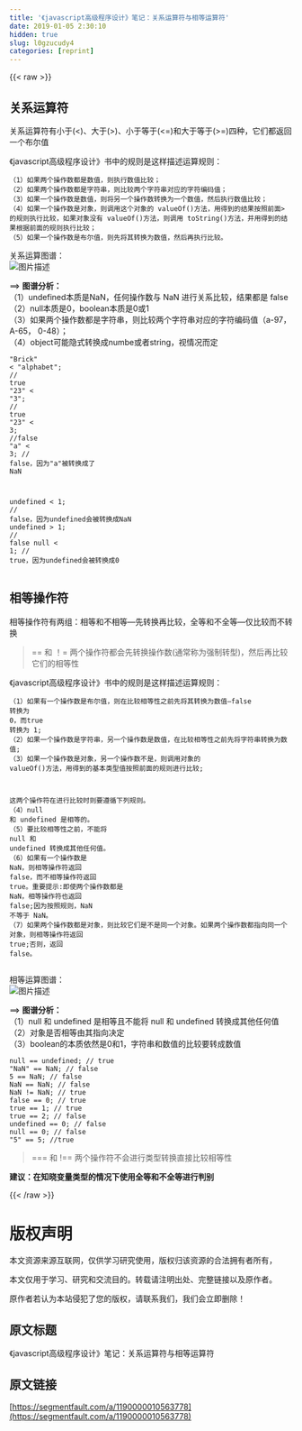```yaml
---
title: '《javascript高级程序设计》笔记：关系运算符与相等运算符' 
date: 2019-01-05 2:30:10
hidden: true
slug: l0gzucudy4
categories: [reprint]
---
```


{{< raw >}}

                    
<h2 id="articleHeader0">关系运算符</h2>
<p>关系运算符有小于(&lt;)、大于(&gt;)、小于等于(&lt;=)和大于等于(&gt;=)四种，它们都返回一个布尔值</p>
<p>《javascript高级程序设计》书中的规则是这样描述运算规则：</p>
<div class="widget-codetool" style="display:none;">
      <div class="widget-codetool--inner">
      <span class="selectCode code-tool" data-toggle="tooltip" data-placement="top" title="" data-original-title="全选"></span>
      <span type="button" class="copyCode code-tool" data-toggle="tooltip" data-placement="top" data-clipboard-text="（1）如果两个操作数都是数值，则执行数值比较；
（2）如果两个操作数都是字符串，则比较两个字符串对应的字符编码值；
（3）如果一个操作数是数值，则将另一个操作数转换为一个数值，然后执行数值比较；
（4）如果一个操作数是对象，则调用这个对象的 valueOf()方法，用得到的结果按照前面> 的规则执行比较，如果对象没有 valueOf()方法，则调用 toString()方法，并用得到的结果根据前面的规则执行比较；
（5）如果一个操作数是布尔值，则先将其转换为数值，然后再执行比较。" title="" data-original-title="复制"></span>
      <span type="button" class="saveToNote code-tool" data-toggle="tooltip" data-placement="top" title="" data-original-title="放进笔记"></span>
      </div>
      </div><pre class="hljs lsl"><code>（<span class="hljs-number">1</span>）如果两个操作数都是数值，则执行数值比较；
（<span class="hljs-number">2</span>）如果两个操作数都是字符串，则比较两个字符串对应的字符编码值；
（<span class="hljs-number">3</span>）如果一个操作数是数值，则将另一个操作数转换为一个数值，然后执行数值比较；
（<span class="hljs-number">4</span>）如果一个操作数是对象，则调用这个对象的 valueOf()方法，用得到的结果按照前面&gt; 的规则执行比较，如果对象没有 valueOf()方法，则调用 toString()方法，并用得到的结果根据前面的规则执行比较；
（<span class="hljs-number">5</span>）如果一个操作数是布尔值，则先将其转换为数值，然后再执行比较。</code></pre>
<p>关系运算图谱：<br><span class="img-wrap"><img data-src="/img/bVSuhF?w=1044&amp;h=552" src="https://static.alili.tech/img/bVSuhF?w=1044&amp;h=552" alt="图片描述" title="图片描述" style="cursor: pointer; display: inline;"></span></p>
<p>==&gt; <strong>图谱分析：</strong><br>（1）undefined本质是NaN，任何操作数与 NaN 进行关系比较，结果都是 false<br>（2）null本质是0，boolean本质是0或1<br>（3）如果两个操作数都是字符串，则比较两个字符串对应的字符编码值（a-97，A-65， 0-48）；<br>（4）object可能隐式转换成numbe或者string，视情况而定</p>
<div class="widget-codetool" style="display:none;">
      <div class="widget-codetool--inner">
      <span class="selectCode code-tool" data-toggle="tooltip" data-placement="top" title="" data-original-title="全选"></span>
      <span type="button" class="copyCode code-tool" data-toggle="tooltip" data-placement="top" data-clipboard-text="&quot;Brick&quot; < &quot;alphabet&quot;; // true
&quot;23&quot; < &quot;3&quot;; // true
&quot;23&quot; < 3; //false
&quot;a&quot; < 3; // false，因为&quot;a&quot;被转换成了 NaN

undefined < 1; // false，因为undefined会被转换成NaN
undefined > 1; // false
null < 1; // true，因为undefined会被转换成0" title="" data-original-title="复制"></span>
      <span type="button" class="saveToNote code-tool" data-toggle="tooltip" data-placement="top" title="" data-original-title="放进笔记"></span>
      </div>
      </div><pre class="hljs elixir"><code><span class="hljs-string">"Brick"</span> &lt; <span class="hljs-string">"alphabet"</span>; <span class="hljs-regexp">//</span> <span class="hljs-keyword">true</span>
<span class="hljs-string">"23"</span> &lt; <span class="hljs-string">"3"</span>; <span class="hljs-regexp">//</span> <span class="hljs-keyword">true</span>
<span class="hljs-string">"23"</span> &lt; <span class="hljs-number">3</span>; <span class="hljs-regexp">//false</span>
<span class="hljs-string">"a"</span> &lt; <span class="hljs-number">3</span>; <span class="hljs-regexp">//</span> <span class="hljs-keyword">false</span>，因为<span class="hljs-string">"a"</span>被转换成了 NaN

undefined &lt; <span class="hljs-number">1</span>; <span class="hljs-regexp">//</span> <span class="hljs-keyword">false</span>，因为undefined会被转换成NaN
undefined &gt; <span class="hljs-number">1</span>; <span class="hljs-regexp">//</span> <span class="hljs-keyword">false</span>
null &lt; <span class="hljs-number">1</span>; <span class="hljs-regexp">//</span> <span class="hljs-keyword">true</span>，因为undefined会被转换成<span class="hljs-number">0</span></code></pre>
<h2 id="articleHeader1">相等操作符</h2>
<p>相等操作符有两组：相等和不相等—先转换再比较，全等和不全等—仅比较而不转换</p>
<blockquote><p>== 和 ！= 两个操作符都会先转换操作数(通常称为强制转型)，然后再比较它们的相等性</p></blockquote>
<p>《javascript高级程序设计》书中的规则是这样描述运算规则：</p>
<div class="widget-codetool" style="display:none;">
      <div class="widget-codetool--inner">
      <span class="selectCode code-tool" data-toggle="tooltip" data-placement="top" title="" data-original-title="全选"></span>
      <span type="button" class="copyCode code-tool" data-toggle="tooltip" data-placement="top" data-clipboard-text="（1）如果有一个操作数是布尔值，则在比较相等性之前先将其转换为数值—false 转换为 0，而true 转换为 1;
（2）如果一个操作数是字符串，另一个操作数是数值，在比较相等性之前先将字符串转换为数值;
（3）如果一个操作数是对象，另一个操作数不是，则调用对象的 valueOf()方法，用得到的基本类型值按照前面的规则进行比较;

这两个操作符在进行比较时则要遵循下列规则。
（4）null 和 undefined 是相等的。
（5）要比较相等性之前，不能将 null 和 undefined 转换成其他任何值。
（6）如果有一个操作数是 NaN，则相等操作符返回 false，而不相等操作符返回 true。重要提示:即使两个操作数都是 NaN，相等操作符也返回 false;因为按照规则，NaN 不等于 NaN。
（7）如果两个操作数都是对象，则比较它们是不是同一个对象。如果两个操作数都指向同一个对象，则相等操作符返回 true;否则，返回 false。" title="" data-original-title="复制"></span>
      <span type="button" class="saveToNote code-tool" data-toggle="tooltip" data-placement="top" title="" data-original-title="放进笔记"></span>
      </div>
      </div><pre class="hljs javascript"><code>（<span class="hljs-number">1</span>）如果有一个操作数是布尔值，则在比较相等性之前先将其转换为数值—<span class="hljs-literal">false</span> 转换为 <span class="hljs-number">0</span>，而<span class="hljs-literal">true</span> 转换为 <span class="hljs-number">1</span>;
（<span class="hljs-number">2</span>）如果一个操作数是字符串，另一个操作数是数值，在比较相等性之前先将字符串转换为数值;
（<span class="hljs-number">3</span>）如果一个操作数是对象，另一个操作数不是，则调用对象的 valueOf()方法，用得到的基本类型值按照前面的规则进行比较;

这两个操作符在进行比较时则要遵循下列规则。
（<span class="hljs-number">4</span>）<span class="hljs-literal">null</span> 和 <span class="hljs-literal">undefined</span> 是相等的。
（<span class="hljs-number">5</span>）要比较相等性之前，不能将 <span class="hljs-literal">null</span> 和 <span class="hljs-literal">undefined</span> 转换成其他任何值。
（<span class="hljs-number">6</span>）如果有一个操作数是 <span class="hljs-literal">NaN</span>，则相等操作符返回 <span class="hljs-literal">false</span>，而不相等操作符返回 <span class="hljs-literal">true</span>。重要提示:即使两个操作数都是 <span class="hljs-literal">NaN</span>，相等操作符也返回 <span class="hljs-literal">false</span>;因为按照规则，<span class="hljs-literal">NaN</span> 不等于 <span class="hljs-literal">NaN</span>。
（<span class="hljs-number">7</span>）如果两个操作数都是对象，则比较它们是不是同一个对象。如果两个操作数都指向同一个对象，则相等操作符返回 <span class="hljs-literal">true</span>;否则，返回 <span class="hljs-literal">false</span>。</code></pre>
<p>相等运算图谱：<br><span class="img-wrap"><img data-src="/img/bVSujD?w=1048&amp;h=558" src="https://static.alili.tech/img/bVSujD?w=1048&amp;h=558" alt="图片描述" title="图片描述" style="cursor: pointer;"></span></p>
<p>==&gt; <strong>图谱分析：</strong><br>（1）null 和 undefined 是相等且不能将 null 和 undefined 转换成其他任何值<br>（2）对象是否相等由其指向决定<br>（3）boolean的本质依然是0和1，字符串和数值的比较要转成数值</p>
<div class="widget-codetool" style="display:none;">
      <div class="widget-codetool--inner">
      <span class="selectCode code-tool" data-toggle="tooltip" data-placement="top" title="" data-original-title="全选"></span>
      <span type="button" class="copyCode code-tool" data-toggle="tooltip" data-placement="top" data-clipboard-text="null == undefined; // true
&quot;NaN&quot; == NaN; // false
5 == NaN; // false
NaN == NaN; // false
NaN != NaN; // true
false == 0; // true
true == 1; // true
true == 2; // false
undefined == 0; // false
null == 0; // false
&quot;5&quot; == 5; //true" title="" data-original-title="复制"></span>
      <span type="button" class="saveToNote code-tool" data-toggle="tooltip" data-placement="top" title="" data-original-title="放进笔记"></span>
      </div>
      </div><pre class="hljs yaml"><code class="javscript"><span class="hljs-literal">null</span> <span class="hljs-string">==</span> <span class="hljs-string">undefined;</span> <span class="hljs-string">//</span> <span class="hljs-literal">true</span>
<span class="hljs-string">"NaN"</span> <span class="hljs-string">==</span> <span class="hljs-string">NaN;</span> <span class="hljs-string">//</span> <span class="hljs-literal">false</span>
<span class="hljs-number">5</span> <span class="hljs-string">==</span> <span class="hljs-string">NaN;</span> <span class="hljs-string">//</span> <span class="hljs-literal">false</span>
<span class="hljs-string">NaN</span> <span class="hljs-string">==</span> <span class="hljs-string">NaN;</span> <span class="hljs-string">//</span> <span class="hljs-literal">false</span>
<span class="hljs-string">NaN</span> <span class="hljs-string">!=</span> <span class="hljs-string">NaN;</span> <span class="hljs-string">//</span> <span class="hljs-literal">true</span>
<span class="hljs-literal">false</span> <span class="hljs-string">==</span> <span class="hljs-number">0</span><span class="hljs-string">;</span> <span class="hljs-string">//</span> <span class="hljs-literal">true</span>
<span class="hljs-literal">true</span> <span class="hljs-string">==</span> <span class="hljs-number">1</span><span class="hljs-string">;</span> <span class="hljs-string">//</span> <span class="hljs-literal">true</span>
<span class="hljs-literal">true</span> <span class="hljs-string">==</span> <span class="hljs-number">2</span><span class="hljs-string">;</span> <span class="hljs-string">//</span> <span class="hljs-literal">false</span>
<span class="hljs-string">undefined</span> <span class="hljs-string">==</span> <span class="hljs-number">0</span><span class="hljs-string">;</span> <span class="hljs-string">//</span> <span class="hljs-literal">false</span>
<span class="hljs-literal">null</span> <span class="hljs-string">==</span> <span class="hljs-number">0</span><span class="hljs-string">;</span> <span class="hljs-string">//</span> <span class="hljs-literal">false</span>
<span class="hljs-string">"5"</span> <span class="hljs-string">==</span> <span class="hljs-number">5</span><span class="hljs-string">;</span> <span class="hljs-string">//true</span></code></pre>
<blockquote><p>=== 和 !== 两个操作符不会进行类型转换直接比较相等性</p></blockquote>
<p><strong>建议：在知晓变量类型的情况下使用全等和不全等进行判别</strong></p>

                
{{< /raw >}}

# 版权声明
本文资源来源互联网，仅供学习研究使用，版权归该资源的合法拥有者所有，

本文仅用于学习、研究和交流目的。转载请注明出处、完整链接以及原作者。

原作者若认为本站侵犯了您的版权，请联系我们，我们会立即删除！

## 原文标题
《javascript高级程序设计》笔记：关系运算符与相等运算符

## 原文链接
[https://segmentfault.com/a/1190000010563778](https://segmentfault.com/a/1190000010563778)

